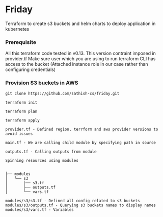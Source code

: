 # Friday
Terraform to create s3 buckets and helm charts to deploy application in kubernetes

### Prerequisite 

All this terraform code tested in v0.13. This version contraint imposed in provider.tf
Make sure user which you are using to run terraform CLI has access to the bucket (Attached instance role in our case rather than configuring credentials)


### Provision S3 buckets in AWS

```
git clone https://github.com/sathish-cs/friday.git

terraform init

terraform plan

terraform apply

```
```
provider.tf - Defined region, terrform and aws provider versions to avoid issues

main.tf - We are calling child module by specifying path in source

outputs.tf - Calling outputs from module

Spinning resources using modules


├── modules
│   └── s3
│       ├── s3.tf
│       ├── outputs.tf
│       └── vars.tf

modules/s3/s3.tf - Defined all config related to s3 buckets
modules/s3/outputs.tf - Querying s3 buckets names to display names
modules/s3/vars.tf - Variables 
```



